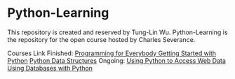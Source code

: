 # Python-Learning
This repository is created and reserved by Tung-Lin Wu.
Python-Learning is the repository for the open course hosted by Charles Severance.

Courses Link
Finished: [Programming for Everybody Getting Started with Python](https://www.coursera.org/learn/python/home/welcome)
	  [Python Data Structures](https://www.coursera.org/learn/python-data/home/welcome)
Ongoing: [Using Python to Access Web Data](https://www.coursera.org/learn/python-network-data/home/welcome)
	 [Using Databases with Python](https://www.coursera.org/learn/python-databases)
